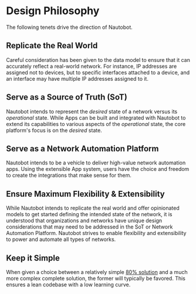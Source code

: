 # Design Philosophy

The following tenets drive the direction of Nautobot.

## Replicate the Real World

Careful consideration has been given to the data model to ensure that it can accurately reflect a real-world network. For instance, IP addresses are assigned not to devices, but to specific interfaces attached to a device, and an interface may have multiple IP addresses assigned to it.

## Serve as a Source of Truth (SoT)

Nautobot intends to represent the _desired_ state of a network versus its _operational_ state. While Apps can be built and integrated with Nautobot to extend its capabilities to various aspects of the _operational_ state, the core platform's focus is on the _desired_ state.

## Serve as a Network Automation Platform

Nautobot intends to be a vehicle to deliver high-value network automation apps.  Using the extensible App system, users have the choice and freedom to create the integrations that make sense for them.

## Ensure Maximum Flexibility & Extensibility

While Nautobot intends to replicate the real world and offer opinionated models to get started defining the intended state of the network, it is understood that organizations and networks have unique design considerations that may need to be addressed in the SoT or Network Automation Platform.  Nautobot strives to enable flexibility and extensibility to power and automate all types of networks.

## Keep it Simple

When given a choice between a relatively simple [80% solution](https://en.wikipedia.org/wiki/Pareto_principle) and a much more complex complete solution, the former will typically be favored. This ensures a lean codebase with a low learning curve.
